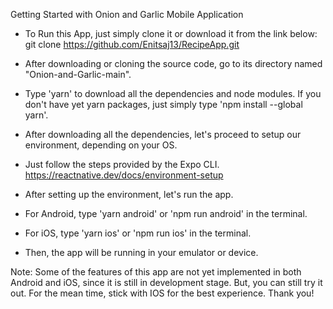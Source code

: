 Getting Started with Onion and Garlic Mobile Application

- To Run this App, just simply clone it or download it from the link below:
git clone https://github.com/Enitsaj13/RecipeApp.git

- After downloading or cloning the source code, go to its directory named "Onion-and-Garlic-main".

- Type 'yarn' to download all the dependencies and node modules. If you don't have yet yarn packages, just simply type 'npm install --global yarn'.

- After downloading all the dependencies, let's proceed to setup our environment, depending on your OS.

- Just follow the steps provided by the Expo CLI.
https://reactnative.dev/docs/environment-setup

- After setting up the environment, let's run the app.

- For Android, type 'yarn android' or 'npm run android' in the terminal.

- For iOS, type 'yarn ios' or 'npm run ios' in the terminal.

- Then, the app will be running in your emulator or device.

Note: Some of the features of this app are not yet implemented in both Android and iOS, since it is still in development stage. But, you can still try it out. For the mean time, stick with IOS for the best experience. Thank you!





